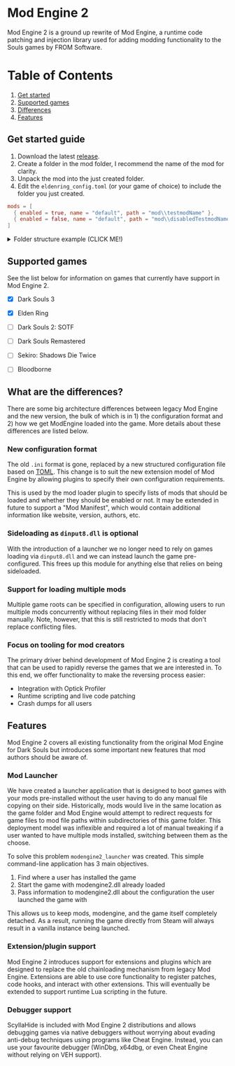 # Mod Engine 2

Mod Engine 2 is a ground up rewrite of Mod Engine, a runtime code patching and injection library used for adding modding functionality to the Souls games by FROM Software.

# Table of Contents
1. [Get started](#get-started-guide)
2. [Supported games](#supported-games)
2. [Differences](#what-are-the-differences)
3. [Features](#features)

## Get started guide

1. Download the latest [release](https://github.com/soulsmods/ModEngine2/releases).
2. Create a folder in the mod folder, I recommend the name of the mod for clarity.
3. Unpack the mod into the just created folder.
4. Edit the `eldenring_config.toml` (or your game of choice) to include the folder you just created.

```toml
mods = [
  { enabled = true, name = "default", path = "mod\\testmodName" },
  { enabled = false, name = "default", path = "mod\\disabledTestmodName" },
]
```

<details>
  <summary>Folder structure example (CLICK ME!)</summary>

  ![folder exmaple image](docs/media/mod-engine-mod-folder-example.png)

</details>

## Supported games

See the list below for information on games that currently have support in Mod Engine 2.

- [x] Dark Souls 3
- [x] Elden Ring
- [ ] Dark Souls 2: SOTF
- [ ] Dark Souls Remastered
- [ ] Sekiro: Shadows Die Twice
- [ ] Bloodborne


## What are the differences?

There are some big architecture differences between legacy Mod Engine and the new version, the bulk of which is in 1) the configuration format and 2) how we get ModEngine loaded into the game.
More details about these differences are listed below.

### New configuration format

The old `.ini` format is gone, replaced by a new structured configuration file based on [TOML](https://toml.io/en/).
This change is to suit the new extension model of Mod Engine by allowing plugins to specify their own configuration requirements.

This is used by the mod loader plugin to specify lists of mods that should be loaded and whether they should be enabled or not.
It may be extended in future to support a "Mod Manifest", which would contain additional information like website, version, authors, etc.

### Sideloading as `dinput8.dll` is optional

With the introduction of a launcher we no longer need to rely on games loading via `dinput8.dll` and we can instead launch the game pre-configured.
This frees up this module for anything else that relies on being sideloaded.

### Support for loading multiple mods

Multiple game roots can be specified in configuration, allowing users to run multiple mods concurrently without replacing files in their mod folder manually.
Note, however, that this is still restricted to mods that don't replace conflicting files.

### Focus on tooling for mod creators

The primary driver behind development of Mod Engine 2 is creating a tool that can be used to rapidly reverse the games that we are interested in.
To this end, we offer functionality to make the reversing process easier:

- Integration with Optick Profiler
- Runtime scripting and live code patching
- Crash dumps for all users

## Features

Mod Engine 2 covers all existing functionality from the original Mod Engine for Dark Souls but introduces some important new features that mod authors should be aware of. 

### Mod Launcher

We have created a launcher application that is designed to boot games with your mods pre-installed without the user having to do any manual file copying on their side.
Historically, mods would live in the same location as the game folder and Mod Engine would attempt to redirect requests for game files to mod file paths within subdirectories of this game folder.
This deployment model was inflexible and required a lot of manual tweaking if a user wanted to have multiple mods installed, switching between them as the choose.

To solve this problem `modengine2_launcher` was created.
This simple command-line application has 3 main objectives.

1. Find where a user has installed the game
2. Start the game with modengine2.dll already loaded
3. Pass information to modengine2.dll about the configuration the user launched the game with

This allows us to keep mods, modengine, and the game itself completely detached. 
As a result, running the game directly from Steam will always result in a vanilla instance being launched.

### Extension/plugin support

Mod Engine 2 introduces support for extensions and plugins which are designed to replace the old chainloading mechanism from legacy Mod Engine.
Extensions are able to use core functionality to register patches, code hooks, and interact with other extensions.
This will eventually be extended to support runtime Lua scripting in the future.

### Debugger support

ScyllaHide is included with Mod Engine 2 distributions and allows debugging games via native debuggers without worrying about evading anti-debug techniques using programs like Cheat Engine.
Instead, you can use your favourite debugger (WinDbg, x64dbg, or even Cheat Engine without relying on VEH support).
